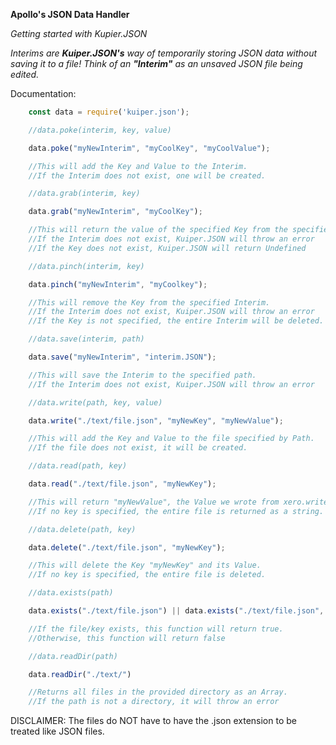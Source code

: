 **Apollo's JSON Data Handler**

*Getting started with Kupier.JSON*

*Interims are **Kuiper.JSON's** way of temporarily storing JSON data without saving it to a file! Think of an **"Interim"** as an unsaved JSON file being edited.*


Documentation:

```js
    const data = require('kuiper.json');
```

```js
    //data.poke(interim, key, value)

    data.poke("myNewInterim", "myCoolKey", "myCoolValue");

    //This will add the Key and Value to the Interim.
    //If the Interim does not exist, one will be created.
```

```js
    //data.grab(interim, key)

    data.grab("myNewInterim", "myCoolKey");

    //This will return the value of the specified Key from the specified Interim.
    //If the Interim does not exist, Kuiper.JSON will throw an error
    //If the Key does not exist, Kuiper.JSON will return Undefined
```

```js
    //data.pinch(interim, key)

    data.pinch("myNewInterim", "myCoolkey");

    //This will remove the Key from the specified Interim.
    //If the Interim does not exist, Kuiper.JSON will throw an error
    //If the Key is not specified, the entire Interim will be deleted.
```

```js
    //data.save(interim, path)

    data.save("myNewInterim", "interim.JSON");

    //This will save the Interim to the specified path.
    //If the Interim does not exist, Kuiper.JSON will throw an error
```

```js
    //data.write(path, key, value)

    data.write("./text/file.json", "myNewKey", "myNewValue");

    //This will add the Key and Value to the file specified by Path.
    //If the file does not exist, it will be created.
```

```js
    //data.read(path, key)

    data.read("./text/file.json", "myNewKey");

    //This will return "myNewValue", the Value we wrote from xero.write().
    //If no key is specified, the entire file is returned as a string.
```

```js
    //data.delete(path, key)

    data.delete("./text/file.json", "myNewKey");

    //This will delete the Key "myNewKey" and its Value.
    //If no key is specified, the entire file is deleted.
```

```js
    //data.exists(path)

    data.exists("./text/file.json") || data.exists("./text/file.json", 'myNewKey')

    //If the file/key exists, this function will return true.
    //Otherwise, this function will return false
```

```js
    //data.readDir(path)

    data.readDir("./text/")

    //Returns all files in the provided directory as an Array.
    //If the path is not a directory, it will throw an error
```

DISCLAIMER: The files do NOT have to have the .json extension to be treated like JSON files.